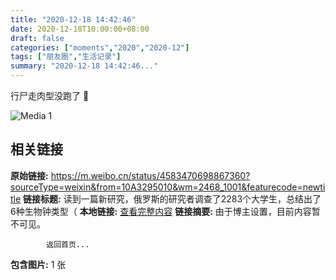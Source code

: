 ```yaml
---
title: "2020-12-18 14:42:46"
date: 2020-12-18T10:00:00+08:00
draft: false
categories: ["moments","2020","2020-12"]
tags: ["朋友圈","生活记录"]
summary: "2020-12-18 14:42:46..."
---
```


行尸走肉型没跑了 🤣

![Media 1](/Moments/photos/2020-12-18/202012181442460.jpg)

## 相关链接

**原始链接:** https://m.weibo.cn/status/4583470698867360?sourceType=weixin&from=10A3295010&wm=2468_1001&featurecode=newtitle
**链接标题:** 读到一篇新研究，俄罗斯的研究者调查了2283个大学生，总结出了6种生物钟类型（
**本地链接:** [查看完整内容](/link_content/2020/12/2020-12-18/link_content/)
**链接摘要:** 由于博主设置，目前内容暂不可见。
    
            返回首页...
**包含图片:** 1 张

